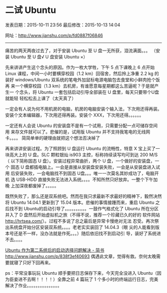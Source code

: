# 二试 Ubuntu

发表日期：2015-10-11 23:56  最后修改：2015-10-13 14:04

网址：<http://www.jianshu.com/p/fd0887f06846>

---

痛苦的两天两夜过去了，对于安装 Ubuntu 至 U 盘一无所获，泪流满面。。。
（安装 Ubuntu 至 U 盘√   U 盘安装 Ubuntu ×）

先来讲讲产生这个念头的原因。作为一枚大学牲，下午 5 点下课晚上 6 点开始
Linux 课程，中间一小时要横穿校园（1.2 km）回宿舍，然后拎上净重 2.2 kg 的
装好 windows/Ubuntu 双系统的笔电外加鼠标电源电脑包去食堂和小鲜肉抢个饭再
来一个横穿校园（1.3 km）去机房，有谁愿意每星期都这么苦逼呢？于是就产生一
个念头，将 Ubuntu 一套包括启动引导全部装在 U 盘里，每天只要带个U盘就能轻
轻松松去上课了（太天真了）

一定会有人说为何不用机房的电脑，机房的电脑安装个输入法，下次用还得再装。
安装个文本编辑器，下次用还得再装。安装个 XXX，下次用还得。。。。。。

一定还有人会说 Ubuntu 的安装盘不是有一个试用，只需要分配一点可储存空间用
来存文件就可以了。悲催的是，试用版 Ubuntu 并不支持我笔电的无线网卡。。。。
简简单单的硬理由就把这个想法否决掉了

再来讲讲安装过程。为了照顾到 U 盘运行 Ubuntu 的流畅性，特意 X 宝上买了一
块高大上的 U 盘。SLC 颗粒银灿 is903 主控，标称持续读写均可到达 200 M/S（
以下简称固态 U 盘）。安装过程异常曲折，两个 U 盘，一个做好的安装盘，一个
固态 U 盘都插电脑上。一会是直接从安装盘安装失败，一会是从安装盘进入试用
后安装失败，一会电脑找不到固态 U盘。。。唯一一次莫名其妙成功了，电脑开机
选 USB-HDD 直接失败无法进入系统。。。。不知所然只好放弃。一整个下午加晚
上加深夜都废掉了。。。。。

既然失败了，那么还是双系统吧。然而在我只求最新不求最好的精神下，毅然决然
将 Ubuntu 14.04.1 更新到了 15.04 版本。悲催的事情接踵而来，重启 Ubuntu
之后找不到 Ubuntu的启动引导了。。。。。。。。。。一鼓作气格式化了 Ubuntu
所在分区并入了 D 盘然后开始虚拟机之旅（不得不说，推荐一个珍藏已久的好的
软件网站 <http://hrtsea.com/>）。过程不多说了总之最后是异常卡慢绝对无法
忍受。再次祭出系统盘开始分区安装双系统。。。。老老实实装回了 14.04.3（眼
尖的人能看到版本号还是不一样，没办法就是作死。。。）随后依旧找不到启动引
导，装好了系统进不去。。。。

[Ubuntu 作为第二系统后的启动选择问题解决 - 简书](http://www.jianshu.com/p/838f3ef40693) <http://www.jianshu.com/p/838f3ef40693>
偶遇此文章，觉得有救。奈何太晚需要就寝了只好下回再来。

ps：平常没事玩玩 Ubuntu 顺手要把日志保存下来，今天完全没进入 Ubuntu（因
为臣妾进不去啊！！！！）全靠之前 4 篇玩了 1 个多小时的终端运行日志，完美
解决了作业。。。。。。。。。。。。。。。
